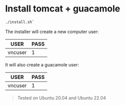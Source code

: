 # Install tomcat + guacamole

 ```bash
./install.sh`
```

The installer will create a new computer user:

|USER|PASS|
|----|----|
|vncuser|1|


It will also create a guacamole user:

|USER|PASS|
|----|----|
|vncuser|1|


> Tested on Ubuntu 20.04 and Ubuntu 22.04


